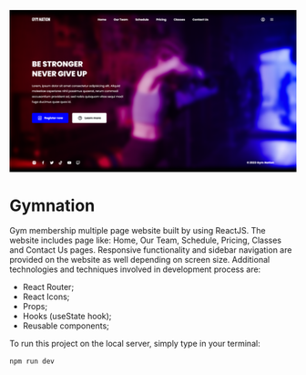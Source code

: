 ![Alt gymnation](https://raw.githubusercontent.com/artyom285/portfolio/master/assets/portfolio/gym-nation.png)

# Gymnation

Gym membership multiple page website built by using ReactJS. The website includes page like: Home, Our Team, Schedule, Pricing, Classes and Contact Us pages. Responsive functionality and sidebar navigation are provided on the website as well depending on screen size. Additional technologies and techniques involved in development process are:

* React Router;
* React Icons;
* Props;
* Hooks (useState hook);
* Reusable components;

To run this project on the local server, simply type in your terminal:

```
npm run dev
```